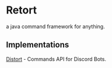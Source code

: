 # Retort
a java command framework for anything.

## Implementations
[Distort](https://github.com/Kaioru/distort) - Commands API for Discord Bots.
